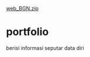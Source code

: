 [web_BGN.zip](https://github.com/bioGA/portfolio/files/7664237/web_BGN.zip)
# portfolio
berisi informasi seputar data diri
